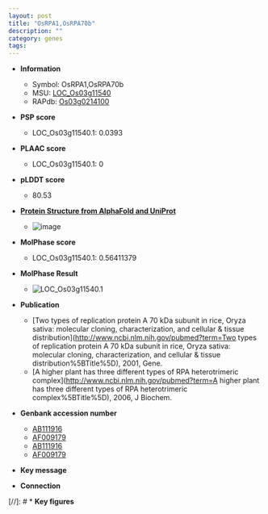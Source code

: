 ```yaml
---
layout: post
title: "OsRPA1,OsRPA70b"
description: ""
category: genes
tags: 
---
```


* **Information**  
    + Symbol: OsRPA1,OsRPA70b  
    + MSU: [LOC_Os03g11540](http://rice.plantbiology.msu.edu/cgi-bin/ORF_infopage.cgi?orf=LOC_Os03g11540)  
    + RAPdb: [Os03g0214100](http://rapdb.dna.affrc.go.jp/viewer/gbrowse_details/irgsp1?name=Os03g0214100)  

* **PSP score**  
    + LOC_Os03g11540.1: 0.0393 

* **PLAAC score**  
    + LOC_Os03g11540.1: 0 

* **pLDDT score**
    + 80.53

* **[Protein Structure from AlphaFold and UniProt](https://www.uniprot.org/uniprotkb/Q10Q08/entry#structure)**
    + ![image](https://ricepsp.github.io/images/Q1/AF-Q10Q08-F1.png)

* **MolPhase score**
    + LOC_Os03g11540.1: 0.56411379

* **MolPhase Result**
    + ![LOC_Os03g11540.1](https://304243504.github.io/Pictures/LOC_Os03g/LOC_Os03g11540.1.png)

* **Publication**  
    + [Two types of replication protein A 70 kDa subunit in rice, Oryza sativa: molecular cloning, characterization, and cellular & tissue distribution](http://www.ncbi.nlm.nih.gov/pubmed?term=Two types of replication protein A 70 kDa subunit in rice, Oryza sativa: molecular cloning, characterization, and cellular & tissue distribution%5BTitle%5D), 2001, Gene.
    + [A higher plant has three different types of RPA heterotrimeric complex](http://www.ncbi.nlm.nih.gov/pubmed?term=A higher plant has three different types of RPA heterotrimeric complex%5BTitle%5D), 2006, J Biochem.

* **Genbank accession number**  
    + [AB111916](http://www.ncbi.nlm.nih.gov/nuccore/AB111916)
    + [AF009179](http://www.ncbi.nlm.nih.gov/nuccore/AF009179)
    + [AB111916](http://www.ncbi.nlm.nih.gov/nuccore/AB111916)
    + [AF009179](http://www.ncbi.nlm.nih.gov/nuccore/AF009179)

* **Key message**  

* **Connection**  

[//]: # * **Key figures**  


